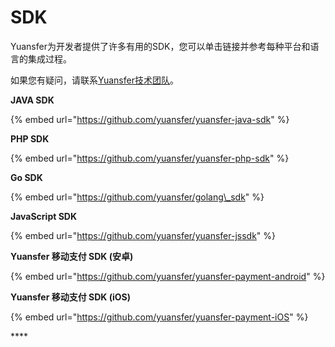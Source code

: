 # SDK

Yuansfer为开发者提供了许多有用的SDK，您可以单击链接并参考每种平台和语言的集成过程。

如果您有疑问，请联系[Yuansfer技术团队](https://www.yuansfer.com/contact)。

**JAVA SDK**

{% embed url="https://github.com/yuansfer/yuansfer-java-sdk" %}

**PHP SDK**

{% embed url="https://github.com/yuansfer/yuansfer-php-sdk" %}

**Go SDK**

{% embed url="https://github.com/yuansfer/golang\_sdk" %}

**JavaScript SDK**

{% embed url="https://github.com/yuansfer/yuansfer-jssdk" %}

**Yuansfer 移动支付 SDK \(安卓\)**

{% embed url="https://github.com/yuansfer/yuansfer-payment-android" %}

**Yuansfer 移动支付 SDK \(iOS\)**

{% embed url="https://github.com/yuansfer/yuansfer-payment-iOS" %}

\*\*\*\*





